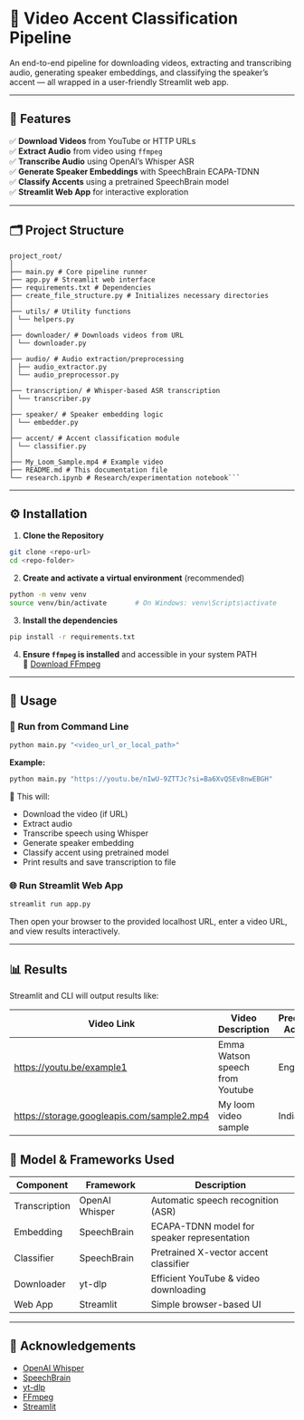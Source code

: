 # 🎯 Video Accent Classification Pipeline

An end-to-end pipeline for downloading videos, extracting and transcribing audio, generating speaker embeddings, and classifying the speaker’s accent — all wrapped in a user-friendly Streamlit web app.

---

## 🚀 Features

✅ **Download Videos** from YouTube or HTTP URLs  
✅ **Extract Audio** from video using `ffmpeg`  
✅ **Transcribe Audio** using OpenAI’s Whisper ASR  
✅ **Generate Speaker Embeddings** with SpeechBrain ECAPA-TDNN  
✅ **Classify Accents** using a pretrained SpeechBrain model  
✅ **Streamlit Web App** for interactive exploration  

---


## 🗂️ Project Structure

```
project_root/
│
├── main.py # Core pipeline runner
├── app.py # Streamlit web interface
├── requirements.txt # Dependencies
├── create_file_structure.py # Initializes necessary directories
│
├── utils/ # Utility functions
│ └── helpers.py
│
├── downloader/ # Downloads videos from URL
│ └── downloader.py
│
├── audio/ # Audio extraction/preprocessing
│ ├── audio_extractor.py
│ └── audio_preprocessor.py
│
├── transcription/ # Whisper-based ASR transcription
│ └── transcriber.py
│
├── speaker/ # Speaker embedding logic
│ └── embedder.py
│
├── accent/ # Accent classification module
│ └── classifier.py
│
├── My_Loom_Sample.mp4 # Example video
├── README.md # This documentation file
└── research.ipynb # Research/experimentation notebook```
```

---

## ⚙️ Installation

1. **Clone the Repository**

```bash
git clone <repo-url>
cd <repo-folder>
```


2. **Create and activate a virtual environment** (recommended)

```bash
python -m venv venv
source venv/bin/activate       # On Windows: venv\Scripts\activate
```


3. **Install the dependencies**

```bash
pip install -r requirements.txt
```

4. **Ensure `ffmpeg` is installed** and accessible in your system PATH  
   🔗 [Download FFmpeg](https://ffmpeg.org/download.html)

---

## 🧪 Usage

### 🔧 Run from Command Line

```bash
python main.py "<video_url_or_local_path>"
```

**Example:**

```bash
python main.py "https://youtu.be/nIwU-9ZTTJc?si=Ba6XvQSEv8nwEBGH"
```

📌 This will:
- Download the video (if URL)
- Extract audio
- Transcribe speech using Whisper
- Generate speaker embedding
- Classify accent using pretrained model
- Print results and save transcription to file

### 🌐 Run Streamlit Web App

```bash
streamlit run app.py
```

Then open your browser to the provided localhost URL, enter a video URL, and view results interactively.

---

## 📊 Results

Streamlit and CLI will output results like:

| Video Link                                     | Video Description | Predicted Accent | True Accent | Confidence |
|------------------------------------------------|-------------------|------------------|-------------|------------|
| [https://youtu.be/example1   ](https://youtu.be/nIwU-9ZTTJc?si=v07_s4B4-o4zFB4U)                   | Emma Watson speech from Youtube   | England          | England        | 78.87       |
| [https://storage.googleapis.com/sample2.mp4 ](https://github.com/SharathKumarReddyAlijarla/Video_accent_Classification/blob/main/My_Loom_Sample.mp4)    | My loom video sample    | Indian           | Indian      | 55      |


## 📌 Model & Frameworks Used

| Component      | Framework       | Description                                      |
|----------------|------------------|--------------------------------------------------|
| Transcription  | OpenAI Whisper   | Automatic speech recognition (ASR)              |
| Embedding      | SpeechBrain      | ECAPA-TDNN model for speaker representation     |
| Classifier     | SpeechBrain      | Pretrained X-vector accent classifier           |
| Downloader     | yt-dlp           | Efficient YouTube & video downloading           |
| Web App        | Streamlit        | Simple browser-based UI                         |
  


---

## 🙏 Acknowledgements

- [OpenAI Whisper](https://github.com/openai/whisper)  
- [SpeechBrain](https://speechbrain.readthedocs.io/)  
- [yt-dlp](https://github.com/yt-dlp/yt-dlp)  
- [FFmpeg](https://ffmpeg.org/)  
- [Streamlit](https://streamlit.io/)  
